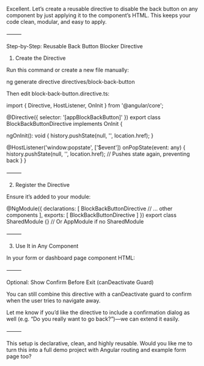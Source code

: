 Excellent. Let’s create a reusable directive to disable the back button on any component by just applying it to the component’s HTML. This keeps your code clean, modular, and easy to apply.

⸻

Step-by-Step: Reusable Back Button Blocker Directive

1. Create the Directive

Run this command or create a new file manually:

ng generate directive directives/block-back-button

Then edit block-back-button.directive.ts:

import { Directive, HostListener, OnInit } from '@angular/core';

@Directive({
  selector: '[appBlockBackButton]'
})
export class BlockBackButtonDirective implements OnInit {

  ngOnInit(): void {
    history.pushState(null, '', location.href);
  }

  @HostListener('window:popstate', ['$event'])
  onPopState(event: any) {
    history.pushState(null, '', location.href); // Pushes state again, preventing back
  }
}



⸻

2. Register the Directive

Ensure it’s added to your module:

@NgModule({
  declarations: [
    BlockBackButtonDirective
    // ... other components
  ],
  exports: [
    BlockBackButtonDirective
  ]
})
export class SharedModule {} // Or AppModule if no SharedModule



⸻

3. Use It in Any Component

In your form or dashboard page component HTML:

<div appBlockBackButton>
  <!-- Your form or dashboard content -->
</div>



⸻

Optional: Show Confirm Before Exit (canDeactivate Guard)

You can still combine this directive with a canDeactivate guard to confirm when the user tries to navigate away.

Let me know if you’d like the directive to include a confirmation dialog as well (e.g. “Do you really want to go back?”)—we can extend it easily.

⸻

This setup is declarative, clean, and highly reusable. Would you like me to turn this into a full demo project with Angular routing and example form page too?